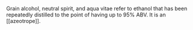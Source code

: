 Grain alcohol, neutral spirit, and aqua vitae refer to ethanol that has been repeatedly distilled to the point of having up to 95% ABV. It is an [[azeotrope]].